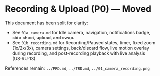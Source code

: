 <!-- File retired: content split into 01a_camera.md and 01b_recording.md -->

# Recording & Upload (P0) — Moved

This document has been split for clarity:

- See `01a_camera.md` for Idle camera, navigation, notifications badge, side‑sheet, upload, and swap.
- See `01b_recording.md` for Recording/Paused states, timer, fixed zoom (1x/2x/3x), camera settings, back/discard flow, live motion overlay during recording, and post-recording playback with live analysis (US‑RU‑13).

References remain: `../PRD.md`, `../TRD.md`, `../01_camera_recording.png`
